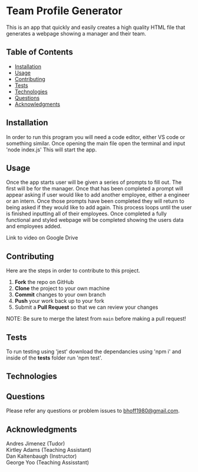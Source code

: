 # Team Profile Generator
This is an app that quickly and easily creates a high quality HTML file that generates a webpage showing a manager and their team. 

## Table of Contents
- [Installation](#Installation)
- [Usage](#Usage)
- [Contributing](#Contributing)
- [Tests](#Tests)
- [Technologies](#Technologies)
- [Questions](#Questions)
- [Acknowledgments](#Acknowledgments)

## Installation
In order to run this program you will need a code editor, either VS code or something similar. Once opening the main file open the terminal and input 'node index.js' This will start the app.

## Usage 
Once the app starts user will be given a series of prompts to fill out. The first will be for the manager. Once that has been completed a prompt will appear asking if user would like to add another employee, either a engineer or an intern. Once those prompts have been completed they will return to being asked if they would like to add again. This process loops until the user is finished inputting all of their employees. Once completed a fully functional and styled webpage will be completed showing the users data and employees added. 




Link to video on Google Drive 





## Contributing 
Here are the steps in order to contribute to this project.
1. **Fork** the repo on GitHub
2. **Clone** the project to your own machine
3. **Commit** changes to your own branch
4. **Push** your work back up to your fork
5. Submit a **Pull Request** so that we can review your changes

NOTE: Be sure to merge the latest from `main` before making a pull request!

## Tests
To run testing using 'jest' download the dependancies using 'npm i' and inside of the __tests__ folder run 'npm test'.

## Technologies

## Questions
Please refer any questions or problem issues to bhoff1980@gmail.com.

## Acknowledgments
Andres Jimenez (Tudor) <br>
Kirtley Adams (Teaching Assistant) <br>
Dan Kaltenbaugh (Instructor)<br>
George Yoo (Teaching Assisstant)

